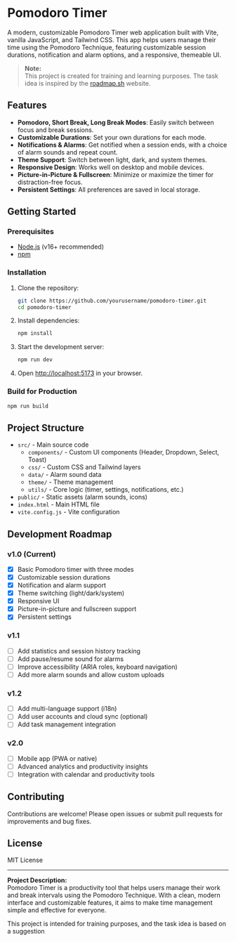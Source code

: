 # Pomodoro Timer

A modern, customizable Pomodoro Timer web application built with Vite, vanilla JavaScript, and Tailwind CSS. This app helps users manage their time using the Pomodoro Technique, featuring customizable session durations, notification and alarm options, and a responsive, themeable UI.

> **Note:**  
> This project is created for training and learning purposes. The task idea is inspired by the [roadmap.sh](https://roadmap.sh/projects/pomodoro-timer) website.

## Features

- **Pomodoro, Short Break, Long Break Modes**: Easily switch between focus and break sessions.
- **Customizable Durations**: Set your own durations for each mode.
- **Notifications & Alarms**: Get notified when a session ends, with a choice of alarm sounds and repeat count.
- **Theme Support**: Switch between light, dark, and system themes.
- **Responsive Design**: Works well on desktop and mobile devices.
- **Picture-in-Picture & Fullscreen**: Minimize or maximize the timer for distraction-free focus.
- **Persistent Settings**: All preferences are saved in local storage.

## Getting Started

### Prerequisites

- [Node.js](https://nodejs.org/) (v16+ recommended)
- [npm](https://www.npmjs.com/)

### Installation

1. Clone the repository:

   ```sh
   git clone https://github.com/yourusername/pomodoro-timer.git
   cd pomodoro-timer
   ```

2. Install dependencies:

   ```sh
   npm install
   ```

3. Start the development server:

   ```sh
   npm run dev
   ```

4. Open [http://localhost:5173](http://localhost:5173) in your browser.

### Build for Production

```sh
npm run build
```

## Project Structure

- `src/` - Main source code
  - `components/` - Custom UI components (Header, Dropdown, Select, Toast)
  - `css/` - Custom CSS and Tailwind layers
  - `data/` - Alarm sound data
  - `theme/` - Theme management
  - `utils/` - Core logic (timer, settings, notifications, etc.)
- `public/` - Static assets (alarm sounds, icons)
- `index.html` - Main HTML file
- `vite.config.js` - Vite configuration

## Development Roadmap

### v1.0 (Current)

- [x] Basic Pomodoro timer with three modes
- [x] Customizable session durations
- [x] Notification and alarm support
- [x] Theme switching (light/dark/system)
- [x] Responsive UI
- [x] Picture-in-picture and fullscreen support
- [x] Persistent settings

### v1.1

- [ ] Add statistics and session history tracking
- [ ] Add pause/resume sound for alarms
- [ ] Improve accessibility (ARIA roles, keyboard navigation)
- [ ] Add more alarm sounds and allow custom uploads

### v1.2

- [ ] Add multi-language support (i18n)
- [ ] Add user accounts and cloud sync (optional)
- [ ] Add task management integration

### v2.0

- [ ] Mobile app (PWA or native)
- [ ] Advanced analytics and productivity insights
- [ ] Integration with calendar and productivity tools

## Contributing

Contributions are welcome! Please open issues or submit pull requests for improvements and bug fixes.

## License

MIT License

---

**Project Description:**  
Pomodoro Timer is a productivity tool that helps users manage their work and break intervals using the Pomodoro Technique. With a clean, modern interface and customizable features, it aims to make time management simple and effective for everyone.

This project is intended for training purposes, and the task idea is based on a suggestion
